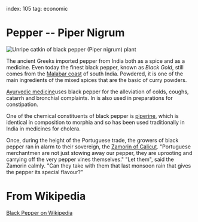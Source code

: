 index: 105
tag: economic

# Pepper -- Piper Nigrum

![Unripe catkin of black pepper (Piper nigrum) plant](image:black-pepper-catkin.jpg)

The ancient Greeks imported pepper from India both as a spice and as a medicine.
Even today the finest black pepper, known as _Black Gold_, still comes from the
[Malabar coast](/wiki.html?target=Malabar_Coast) of south India.
Powdered, it is one of the main ingredients of the
mixed spices that are the basic of curry powders.

[Ayurvedic medicine](/wiki.html?target=Ayurvedic_medicine)uses black pepper for the alleviation of colds, coughs, catarrh
and bronchial complaints.  In is also used in preparations for constipation.

One of the chemical constituents of black pepper is [piperine](/wiki.html?target=Piperine),
which is identical in
composition to morphia and so has been used traditionally in India in medicines for
cholera.

Once, during the height of the Portuguese trade, the growers of black pepper ran in alarm to their
sovereign, the [Zamorin of Calicut](/wiki.html?target=Zamorin).
"Portuguese merchantmen are not just stowing away our pepper,
they are uprooting and carrying off the very pepper vines themselves." "Let them", said the Zamorin calmly.
"Can they take with them that last monsoon rain that gives the pepper its special flavour?"

# From Wikipedia

[Black Pepper on Wikipedia](/wikitransclude/Black_Pepper)

